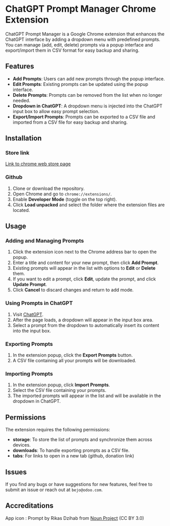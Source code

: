 # ChatGPT Prompt Manager Chrome Extension

ChatGPT Prompt Manager is a Google Chrome extension that enhances the ChatGPT interface by adding a dropdown menu with predefined prompts. You can manage (add, edit, delete) prompts via a popup interface and export/import them in CSV format for easy backup and sharing.

## Features

- **Add Prompts**: Users can add new prompts through the popup interface.
- **Edit Prompts**: Existing prompts can be updated using the popup interface.
- **Delete Prompts**: Prompts can be removed from the list when no longer needed.
- **Dropdown in ChatGPT**: A dropdown menu is injected into the ChatGPT input box to allow easy prompt selection.
- **Export/Import Prompts**: Prompts can be exported to a CSV file and imported from a CSV file for easy backup and sharing.
  
## Installation

### Store link

[Link to chrome web store page](https://chromewebstore.google.com/detail/gmhaghdbihgenofhnmdbglbkbplolain?hl=en-GB&authuser=0)

### Github

1. Clone or download the repository.
2. Open Chrome and go to `chrome://extensions/`.
3. Enable **Developer Mode** (toggle on the top right).
4. Click **Load unpacked** and select the folder where the extension files are located.

## Usage

### Adding and Managing Prompts

1. Click the extension icon next to the Chrome address bar to open the popup.
2. Enter a title and content for your new prompt, then click **Add Prompt**.
3. Existing prompts will appear in the list with options to **Edit** or **Delete** them.
4. If you want to edit a prompt, click **Edit**, update the prompt, and click **Update Prompt**.
5. Click **Cancel** to discard changes and return to add mode.

### Using Prompts in ChatGPT

1. Visit [ChatGPT](https://chatgpt.com/).
2. After the page loads, a dropdown will appear in the input box area.
3. Select a prompt from the dropdown to automatically insert its content into the input box.

### Exporting Prompts

1. In the extension popup, click the **Export Prompts** button.
2. A CSV file containing all your prompts will be downloaded.

### Importing Prompts

1. In the extension popup, click **Import Prompts**.
2. Select the CSV file containing your prompts.
3. The imported prompts will appear in the list and will be available in the dropdown in ChatGPT.

## Permissions

The extension requires the following permissions:

- **storage**: To store the list of prompts and synchronize them across devices.
- **downloads**: To handle exporting prompts as a CSV file.
- **tabs**: For links to open in a new tab (github, donation link) 

## Issues

If you find any bugs or have suggestions for new features, feel free to submit an issue or reach out at `bejo@odoo.com`.

## Accreditations

App icon : 
Prompt by Rikas Dzihab from <a href="https://thenounproject.com/browse/icons/term/prompt/" target="_blank" title="Prompt Icons">Noun Project</a> (CC BY 3.0)
